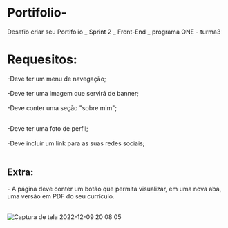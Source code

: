 # Portifolio-
Desafio criar seu Portifolio _ Sprint 2 _ Front-End _ programa ONE - turma3
<h1>Requesitos:</h1>

-Deve ter um menu de navegação;<br><br>
-Deve ter uma imagem que servirá de banner;<br><br>
-Deve conter uma seção "sobre mim";<br><br>

-Deve ter uma foto de perfil;<br><br>
-Deve incluir um link para as suas redes sociais;<br><br>

<h2>Extra:</h2>
- A página deve conter um botão que permita visualizar, em uma nova aba, uma versão em PDF do seu currículo.<br><br>


![Captura de tela 2022-12-09 20 08 05](https://user-images.githubusercontent.com/114116082/206810087-f3a41f3d-c467-4947-a547-1bc4e8b1ae1c.png)



